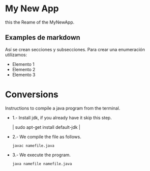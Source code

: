 My New App
==========

this the Reame of the MyNewApp.

Examples de markdown
--------------------

Así se crean secciones y subsecciones. Para crear una enumeración utilizamos:
+ Elemento 1
+ Elemento 2
+ Elemento 3


Conversions
===========

Instructions to compile a java program from the terminal.

+ 1.- Install jdk, if you already have it skip this step.

  |    sudo apt-get install default-jdk			|


+ 2.- We compile the file as follows.

      javac namefile.java
      

+ 3.- We execute the program.

      java namefile namefile.java
    

